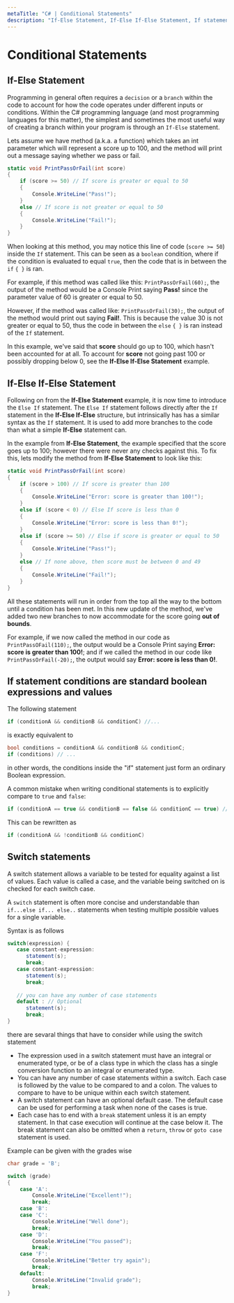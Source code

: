 ```yaml
---
metaTitle: "C# | Conditional Statements"
description: "If-Else Statement, If-Else If-Else Statement, If statement conditions are standard boolean expressions and values, Switch statements"
---
```


# Conditional Statements




## If-Else Statement


Programming in general often requires a `decision` or a `branch` within the code to account for how the code operates under different inputs or conditions. Within the C# programming language (and most programming languages for this matter), the simplest and sometimes the most useful way of creating a branch within your program is through an `If-Else` statement.

Lets assume we have method (a.k.a. a function) which takes an int parameter which will represent a score up to 100, and the method will print out a message saying whether we pass or fail.

```cs
static void PrintPassOrFail(int score)
{
    if (score >= 50) // If score is greater or equal to 50
    {
        Console.WriteLine("Pass!");
    }
    else // If score is not greater or equal to 50
    {
        Console.WriteLine("Fail!");
    }
}

```

When looking at this method, you may notice this line of code (`score >= 50`) inside the `If` statement. This can be seen as a `boolean` condition, where if the condition is evaluated to equal `true`, then the code that is in between the `if` `{ }` is ran.

For example, if this method was called like this:
`PrintPassOrFail(60);`, the output of the method would be a Console Print saying ****Pass!**** since the parameter value of 60 is greater or equal to 50.

However, if the method was called like: `PrintPassOrFail(30);`, the output of the method would print out saying ****Fail!****. This is because the value 30 is not greater or equal to 50, thus the code in between the `else` `{ }` is ran instead of the `If` statement.

In this example, we've said that **score** should go up to 100, which hasn't been accounted for at all. To account for **score** not going past 100 or possibly dropping below 0, see the **If-Else If-Else Statement** example.



## If-Else If-Else Statement


Following on from the **If-Else Statement** example, it is now time to introduce the `Else If` statement. The `Else If` statement follows directly after the `If` statement in the **If-Else If-Else** structure, but intrinsically has has a similar syntax as the `If` statement. It is used to add more branches to the code than what a simple **If-Else** statement can.

In the example from **If-Else Statement**, the example specified that the score goes up to 100; however there were never any checks against this. To fix this, lets modify the method from **If-Else Statement** to look like this:

```cs
static void PrintPassOrFail(int score)
{
    if (score > 100) // If score is greater than 100
    {
        Console.WriteLine("Error: score is greater than 100!");
    }
    else if (score < 0) // Else If score is less than 0
    {
        Console.WriteLine("Error: score is less than 0!");
    }
    else if (score >= 50) // Else if score is greater or equal to 50
    {
        Console.WriteLine("Pass!");
    }
    else // If none above, then score must be between 0 and 49
    {
        Console.WriteLine("Fail!");
    }
}

```

All these statements will run in order from the top all the way to the bottom until a condition has been met. In this new update of the method, we've added two new branches to now accommodate for the score going **out of bounds**.

For example, if we now called the method in our code as `PrintPassOFail(110);`, the output would be a Console Print saying ****Error: score is greater than 100!****; and if we called the method in our code like `PrintPassOrFail(-20);`, the output would say ****Error: score is less than 0!****.



## If statement conditions are standard boolean expressions and values


The following statement

```cs
if (conditionA && conditionB && conditionC) //...

```

is exactly equivalent to

```cs
bool conditions = conditionA && conditionB && conditionC;
if (conditions) // ...

```

in other words, the conditions inside the "if" statement just form an ordinary Boolean expression.

A common mistake when writing conditional statements is to explicitly compare to `true` and `false`:

```cs
if (conditionA == true && conditionB == false && conditionC == true) // ...

```

This can be rewritten as

```cs
if (conditionA && !conditionB && conditionC)

```



## Switch statements


A switch statement allows a variable to be tested for equality against a list of values. Each value is called a case, and the variable being switched on is checked for each switch case.

A `switch` statement is often more concise and understandable than `if...else if... else..` statements when testing multiple possible values for a single variable.

Syntax is as follows

```cs
switch(expression) {
   case constant-expression:
      statement(s);
      break;
   case constant-expression:
      statement(s);
      break;
  
   // you can have any number of case statements
   default : // Optional
      statement(s);
      break;
}

```

there are sevaral things that have to consider while using the switch statement

- The expression used in a switch statement must have an integral or enumerated type, or be of a class type in which the class has a single conversion function to an integral or enumerated type.
- You can have any number of case statements within a switch. Each case is followed by the value to be compared to and a colon. The values to compare to have to be unique within each switch statement.
- A switch statement can have an optional default case. The default case can be used for performing a task when none of the cases is true.
- Each case has to end with a `break` statement unless it is an empty statement. In that case execution will continue at the case below it. The break statement can also be omitted when a `return`, `throw` or `goto case` statement is used.

Example can be given with the grades wise

```cs
char grade = 'B';

switch (grade)
{
    case 'A':
        Console.WriteLine("Excellent!");
        break;
    case 'B':
    case 'C':
        Console.WriteLine("Well done");
        break;
    case 'D':
        Console.WriteLine("You passed");
        break;
    case 'F':
        Console.WriteLine("Better try again");
        break;
    default:
        Console.WriteLine("Invalid grade");
        break;
}

```

